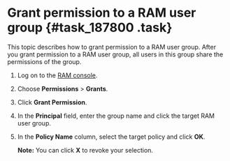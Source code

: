 # Grant permission to a RAM user group {#task_187800 .task}

This topic describes how to grant permission to a RAM user group. After you grant permission to a RAM user group, all users in this group share the permissions of the group.

1.  Log on to the [RAM console](https://partners-intl.console.aliyun.com/#/ram).
2.  Choose **Permissions** \> **Grants**.
3.  Click **Grant Permission**.
4.  In the **Principal** field, enter the group name and click the target RAM user group.
5.  In the **Policy Name** column, select the target policy and click **OK**. 

    **Note:** You can click **X** to revoke your selection.


